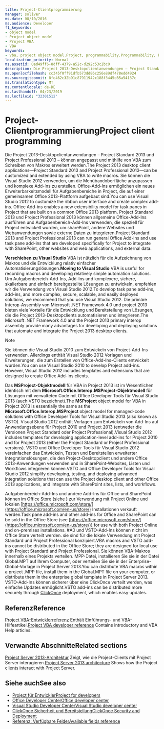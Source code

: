 ```yaml
---
title: Project-Clientprogrammierung
manager: soliver
ms.date: 08/10/2016
ms.audience: Developer
f1_keywords:
- object model
- Project object model
- Project VBA
- VBA
keywords:
- vba, project object model,Project, programmability,Programmability, Project VBA,Visual Basic for Applications, Project object model,VBA, object model,VBA,Visual Basic for Applications
localization_priority: Normal
ms.assetid: 0ad49ff6-8dff-4379-a52c-d292c53c2bc0
description: Die Project 2013-Desktopclientanwendungen – Project Standard 2013 und Project Professional 2013 – können angepasst und mithilfe von VBA zum Schreiben von Makros erweitert werden. Sie können die Visual Studio 2012 verwenden, um die Menübandoberfläche anzupassen und komplexe Add-Ins zu erstellen. Office-Add-Ins ermöglichen ein neues Erweiterbarkeitsmodell für Aufgabenbereiche in Project, die auf einer gemeinsamen Office 2013-Plattform aufgebaut sind. Project Standard 2013 und Project Professional 2013 können allgemeine Office-Add-Ins ausführen und Aufgabenbereich-Add-Ins verwenden, die speziell für Project entwickelt wurden, um sharePoint, andere Websites und Webanwendungen sowie externe Daten zu integrieren.
ms.openlocfilehash: cc345f0ff91dfb573dd86c256e89df478edd4924
ms.sourcegitcommit: 8fe462c32b91c87911942c188f3445e85a54137c
ms.translationtype: MT
ms.contentlocale: de-DE
ms.lasthandoff: 04/23/2019
ms.locfileid: "32301512"
---
```

# <a name="project-client-programming"></a><span data-ttu-id="60940-106">Project-Clientprogrammierung</span><span class="sxs-lookup"><span data-stu-id="60940-106">Project client programming</span></span>

<span data-ttu-id="60940-107">Die Project 2013-Desktopclientanwendungen – Project Standard 2013 und Project Professional 2013 – können angepasst und mithilfe von VBA zum Schreiben von Makros erweitert werden.</span><span class="sxs-lookup"><span data-stu-id="60940-107">The Project 2013 desktop client applications—Project Standard 2013 and Project Professional 2013—can be customized and extended by using VBA to write macros.</span></span> <span data-ttu-id="60940-108">Sie können die Visual Studio 2012 verwenden, um die Menübandoberfläche anzupassen und komplexe Add-Ins zu erstellen. Office-Add-Ins ermöglichen ein neues Erweiterbarkeitsmodell für Aufgabenbereiche in Project, die auf einer gemeinsamen Office 2013-Plattform aufgebaut sind.</span><span class="sxs-lookup"><span data-stu-id="60940-108">You can use Visual Studio 2012 to customize the ribbon user interface and create complex add-ins. Office Add-ins enables a new extensibility model for task panes in Project that are built on a common Office 2013 platform.</span></span> <span data-ttu-id="60940-109">Project Standard 2013 und Project Professional 2013 können allgemeine Office-Add-Ins ausführen und Aufgabenbereich-Add-Ins verwenden, die speziell für Project entwickelt wurden, um sharePoint, andere Websites und Webanwendungen sowie externe Daten zu integrieren.</span><span class="sxs-lookup"><span data-stu-id="60940-109">Project Standard 2013 and Project Professional 2013 can run general Office Add-ins and use task pane add-ins that are developed specifically for Project to integrate with SharePoint, other websites and web applications, and external data.</span></span>
  
 <span data-ttu-id="60940-110">**Verschieben zu Visual Studio** VBA ist nützlich für die Aufzeichnung von Makros und die Entwicklung relativ einfacher Automatisierungslösungen.</span><span class="sxs-lookup"><span data-stu-id="60940-110">**Moving to Visual Studio** VBA is useful for recording macros and developing relatively simple automation solutions.</span></span> <span data-ttu-id="60940-111">Um Aufgabenbereich-Add-Ins, Add-Ins und komplexere, sichere, skalierbare und einfach bereitgestellte Lösungen zu entwickeln, empfehlen wir die Verwendung von Visual Studio 2012.</span><span class="sxs-lookup"><span data-stu-id="60940-111">To develop task pane add-ins, add-ins, and more complex, secure, scalable, and easily deployed solutions, we recommend that you use Visual Studio 2012.</span></span> <span data-ttu-id="60940-112">Die primäre Interop-Assembly von Microsoft .NET Framework 4.0 und project 2013 bieten viele Vorteile für die Entwicklung und Bereitstellung von Lösungen, die die Project 2013-Desktopclients automatisieren und integrieren.</span><span class="sxs-lookup"><span data-stu-id="60940-112">The Microsoft .NET Framework 4.0 and the Project 2013 primary interop assembly provide many advantages for developing and deploying solutions that automate and integrate the Project 2013 desktop clients.</span></span> 
  
> [!NOTE]
> <span data-ttu-id="60940-113">Sie können die Visual Studio 2010 zum Entwickeln von Project-Add-Ins verwenden. Allerdings enthält Visual Studio 2012 Vorlagen und Erweiterungen, die zum Erstellen von Office-Add-Ins-Clients entwickelt wurden.</span><span class="sxs-lookup"><span data-stu-id="60940-113">You can use Visual Studio 2010 to develop Project add-ins. However, Visual Studio 2012 includes templates and extensions that are designed to create Office Add-ins clients.</span></span> 
  
<span data-ttu-id="60940-114">Das **MSProject-Objektmodell** für VBA in Project 2013 ist im Wesentlichen identisch mit dem **Microsoft.Office.Interop.MSProject-Objektmodell** für Lösungen mit verwalteten Code mit Office Developer Tools für Visual Studio 2013 (auch VSTO bezeichnet).</span><span class="sxs-lookup"><span data-stu-id="60940-114">The **MSProject** object model for VBA in Project 2013 is essentially the same as the **Microsoft.Office.Interop.MSProject** object model for managed-code solutions with Office Developer Tools for Visual Studio 2013 (also known as VSTO).</span></span> <span data-ttu-id="60940-115">Visual Studio 2012 enthält Vorlagen zum Entwickeln von Add-Ins auf Anwendungsebene für Project 2010 und Project 2013 (entweder die Versionen Project Standard oder Project Professional).</span><span class="sxs-lookup"><span data-stu-id="60940-115">Visual Studio 2012 includes templates for developing application-level add-ins for Project 2010 and for Project 2013 (either the Project Standard or Project Professional versions).</span></span> <span data-ttu-id="60940-116">VSTO und Office Developer Tools für Visual Studio 2012 vereinfachen das Entwickeln, Testen und Bereitstellen erweiterter Integrationslösungen, die den Project-Desktopclient und andere Office 2013-Anwendungen verwenden und in SharePoint-Websites, Listen und Workflows integrieren können.</span><span class="sxs-lookup"><span data-stu-id="60940-116">VSTO and Office Developer Tools for Visual Studio 2012 simplify developing, testing, and deploying advanced integration solutions that can use the Project desktop client and other Office 2013 applications, and integrate with SharePoint sites, lists, and workflows.</span></span> 
  
<span data-ttu-id="60940-117">Aufgabenbereich-Add-Ins und andere Add-Ins für Office und SharePoint können im Office Store (siehe ) zur Verwendung mit Project Online und lokalen [https://office.microsoft.com/store/](https://office.microsoft.com/en-us/store/) Installationen verkauft werden.</span><span class="sxs-lookup"><span data-stu-id="60940-117">Task pane add-ins and other add-ins for Office and SharePoint can be sold in the Office Store (see [https://office.microsoft.com/store/](https://office.microsoft.com/en-us/store/)) for use with both Project Online and on-premises installations.</span></span> <span data-ttu-id="60940-118">#A0 und VSTO-Add-Ins können nicht im Office Store verteilt werden. sie sind für die lokale Verwendung mit Project Standard und Project Professional konzipiert.</span><span class="sxs-lookup"><span data-stu-id="60940-118">VBA macros and VSTO add-ins cannot be distributed in the Office Store; they are designed for local use with Project Standard and Project Professional.</span></span> <span data-ttu-id="60940-119">Sie können VBA-Makros innerhalb eines Projekts verteilen. MPP-Datei, installieren Sie sie in der Datei Global.MPT auf Ihrem Computer, oder verteilen Sie sie in der Enterprise-Global-Vorlage in Project Server 2013.</span><span class="sxs-lookup"><span data-stu-id="60940-119">You can distribute VBA macros within a project .MPP file, install them in the Global.MPT file on your computer, or distribute them in the enterprise global template in Project Server 2013.</span></span> <span data-ttu-id="60940-120">VSTO-Add-Ins können sicherer über [](https://msdn.microsoft.com/library/t71a733d.aspx) eine ClickOnce verteilt werden, was einfache Updates ermöglicht.</span><span class="sxs-lookup"><span data-stu-id="60940-120">VSTO add-ins can be distributed more securely through [ClickOnce](https://msdn.microsoft.com/library/t71a733d.aspx) deployment, which enables easy updates.</span></span> 
  
## <a name="reference"></a><span data-ttu-id="60940-121">Referenz</span><span class="sxs-lookup"><span data-stu-id="60940-121">Reference</span></span>

<span data-ttu-id="60940-122">[Project VBA-Entwicklerreferenz](https://msdn.microsoft.com/library/ee861523%28office.15%29.aspx) Enthält Einführungs- und VBA-Hilfeartikel.</span><span class="sxs-lookup"><span data-stu-id="60940-122">[Project VBA developer reference](https://msdn.microsoft.com/library/ee861523%28office.15%29.aspx) Contains introductory and VBA Help articles.</span></span> 
  
## <a name="related-sections"></a><span data-ttu-id="60940-123">Verwandte Abschnitte</span><span class="sxs-lookup"><span data-stu-id="60940-123">Related sections</span></span>

<span data-ttu-id="60940-124">[Project Server 2013-Architektur](project-server-2013-architecture.md) Zeigt, wie die Project-Clients mit Project Server interagieren.</span><span class="sxs-lookup"><span data-stu-id="60940-124">[Project Server 2013 architecture](project-server-2013-architecture.md) Shows how the Project clients interact with Project Server.</span></span> 
  
## <a name="see-also"></a><span data-ttu-id="60940-125">Siehe auch</span><span class="sxs-lookup"><span data-stu-id="60940-125">See also</span></span>

- [<span data-ttu-id="60940-126">Project für Entwickler</span><span class="sxs-lookup"><span data-stu-id="60940-126">Project for developers</span></span>](https://msdn.microsoft.com/office/aa905469)
- [<span data-ttu-id="60940-127">Office Developer Center</span><span class="sxs-lookup"><span data-stu-id="60940-127">Office developer center</span></span>](https://dev.office.com)
- [<span data-ttu-id="60940-128">Visual Studio Developer Center</span><span class="sxs-lookup"><span data-stu-id="60940-128">Visual Studio developer center</span></span>](https://msdn.microsoft.com/vstudio/aa718325.aspx)
- [<span data-ttu-id="60940-129">ClickOnce Sicherheit und Bereitstellung</span><span class="sxs-lookup"><span data-stu-id="60940-129">ClickOnce Security and Deployment</span></span>](https://msdn.microsoft.com/library/t71a733d.aspx)
- [<span data-ttu-id="60940-130">Referenz: Verfügbare Felder</span><span class="sxs-lookup"><span data-stu-id="60940-130">Available fields reference</span></span>](https://support.office.com/en-us/article/available-fields-reference-615a4563-1cc3-40f4-b66f-1b17e793a460)

